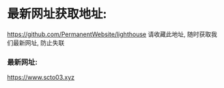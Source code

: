 # 最新网址获取地址: 
https://github.com/PermanentWebsite/lighthouse
请收藏此地址, 随时获取我们最新网址, 防止失联

### 最新网址:

https://www.scto03.xyz

